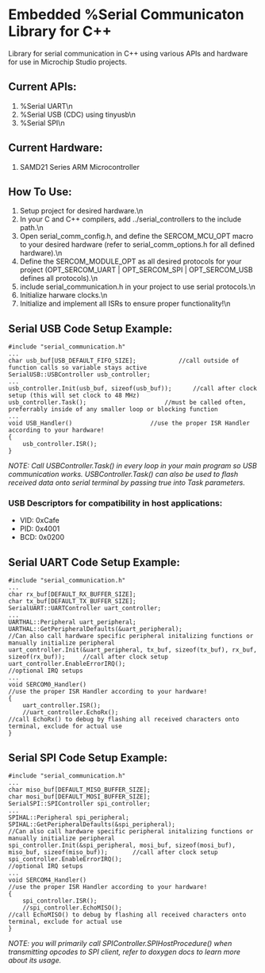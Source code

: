 # Embedded %Serial Communicaton Library for C++

Library for serial communication in C++ using various APIs and hardware for use in Microchip Studio projects.

## Current APIs:
1) %Serial UART\n 
2) %Serial USB (CDC) using tinyusb\n 
3) %Serial SPI\n 

## Current Hardware:
1) SAMD21 Series ARM Microcontroller

## How To Use:
1) Setup project for desired hardware.\n 
2) In your C and C++ compilers, add ../serial_controllers to the include path.\n 
3) Open serial_comm_config.h, and define the SERCOM_MCU_OPT macro to your desired hardware (refer to serial_comm_options.h for all defined hardware).\n 
4) Define the SERCOM_MODULE_OPT as all desired protocols for your project (OPT_SERCOM_UART | OPT_SERCOM_SPI | OPT_SERCOM_USB defines all protocols).\n 
5) include serial_communication.h in your project to use serial protocols.\n 
6) Initialize harware clocks.\n 
7) Initialize and implement all ISRs to ensure proper functionality!\n 

## Serial USB Code Setup Example:
```
#include "serial_communication.h"
...
char usb_buf[USB_DEFAULT_FIFO_SIZE];			//call outside of function calls so variable stays active
SerialUSB::USBController usb_controller;
...
usb_controller.Init(usb_buf, sizeof(usb_buf));		//call after clock setup (this will set clock to 48 MHz)
usb_controller.Task();						//must be called often, preferrably inside of any smaller loop or blocking function
...
void USB_Handler()						//use the proper ISR Handler according to your hardware!
{
	usb_controller.ISR();	
}
```

*NOTE: Call USBController.Task() in every loop in your main program so USB communication works. USBController.Task() can also be used to flash received data onto serial terminal by passing true into Task parameters.*

### USB Descriptors for compatibility in host applications:
* VID: 0xCafe
* PID: 0x4001
* BCD: 0x0200


## Serial UART Code Setup Example: 
```
#include "serial_communication.h"
...
char rx_buf[DEFAULT_RX_BUFFER_SIZE];
char tx_buf[DEFAULT_TX_BUFFER_SIZE];
SerialUART::UARTController uart_controller;
...
UARTHAL::Peripheral uart_peripheral;
UARTHAL::GetPeripheralDefaults(&uart_peripheral);								//Can also call hardware specific peripheral initalizing functions or manually initialize peripheral 
uart_controller.Init(&uart_peripheral, tx_buf, sizeof(tx_buf), rx_buf, sizeof(rx_buf));		//call after clock setup
uart_controller.EnableErrorIRQ();											//optional IRQ setups
...
void SERCOM0_Handler()													//use the proper ISR Handler according to your hardware!
{
	uart_controller.ISR();
	//uart_controller.EchoRx();											//call EchoRx() to debug by flashing all received characters onto terminal, exclude for actual use
}
```

## Serial SPI Code Setup Example: 
```
#include "serial_communication.h"
...
char miso_buf[DEFAULT_MISO_BUFFER_SIZE];
char mosi_buf[DEFAULT_MOSI_BUFFER_SIZE];
SerialSPI::SPIController spi_controller;
...
SPIHAL::Peripheral spi_peripheral;
SPIHAL::GetPeripheralDefaults(&spi_peripheral);										//Can also call hardware specific peripheral initalizing functions or manually initialize peripheral 
spi_controller.Init(&spi_peripheral, mosi_buf, sizeof(mosi_buf), miso_buf, sizeof(miso_buf));		//call after clock setup
spi_controller.EnableErrorIRQ();												//optional IRQ setups
...
void SERCOM4_Handler()														//use the proper ISR Handler according to your hardware!
{
	spi_controller.ISR();
	//spi_controller.EchoMISO();												//call EchoMISO() to debug by flashing all received characters onto terminal, exclude for actual use
}
```

*NOTE: you will primarily call SPIController.SPIHostProcedure() when transmitting opcodes to SPI client, refer to doxygen docs to learn more about its usage.*

